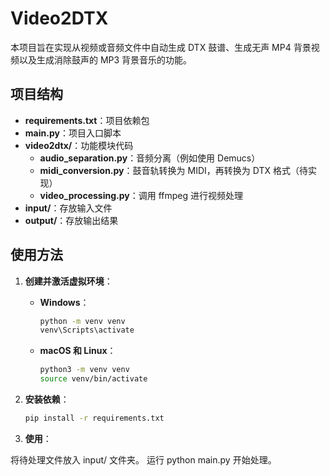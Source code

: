 # Video2DTX

本项目旨在实现从视频或音频文件中自动生成 DTX 鼓谱、生成无声 MP4 背景视频以及生成消除鼓声的 MP3 背景音乐的功能。

## 项目结构

- **requirements.txt**：项目依赖包
- **main.py**：项目入口脚本
- **video2dtx/**：功能模块代码
  - **audio_separation.py**：音频分离（例如使用 Demucs）
  - **midi_conversion.py**：鼓音轨转换为 MIDI，再转换为 DTX 格式（待实现）
  - **video_processing.py**：调用 ffmpeg 进行视频处理
- **input/**：存放输入文件
- **output/**：存放输出结果

## 使用方法

1. **创建并激活虚拟环境**：

   - **Windows**：

     ```bash
     python -m venv venv
     venv\Scripts\activate
     ```

   - **macOS 和 Linux**：

     ```bash
     python3 -m venv venv
     source venv/bin/activate
     ```

2. **安装依赖**：

   ```bash
   pip install -r requirements.txt

3. **使用**：

  将待处理文件放入 input/ 文件夹。
  运行 python main.py 开始处理。

